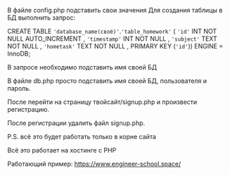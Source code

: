 В файле config.php подставить свои значения
Для создания таблицы в БД выполнить запрос: 

CREATE TABLE `'database_name(своё)'`.`'table_homework'` ( `'id'` INT NOT NULL AUTO_INCREMENT , `'timestamp'` INT NOT NULL , `'subject'` TEXT NOT NULL , `'hometask'` TEXT NOT NULL , PRIMARY KEY (`'id'`)) ENGINE = InnoDB;

В запросе необходимо подставить имя своей БД

В файле db.php просто подставить имя своей БД, пользователя и пароль.

После перейти на страницу твойсайт/signup.php и произвести регистрацию.

После регистрации удалить файл signup.php.

P.S. всё это будет работать только в корне сайта


Всё это работает на хостинге с PHP

Работающий пример: https://www.engineer-school.space/

